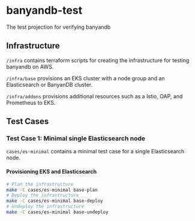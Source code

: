 # banyandb-test

The test projection for verifying banyandb

## Infrastructure

`/infra` contains terraform scripts for creating the infrastructure for testing banyandb on AWS.

`/infra/base` provisions an EKS cluster with a node group and an Elasticsearch or BanyanDB cluster.

`/infra/addons` provisions additional resources such as a Istio, OAP, and Prometheus to EKS.

## Test Cases

### Test Case 1: Minimal single Elasticsearch node

`cases/es-minimal` contains a minimal test case for a single Elasticsearch node.

#### Provisioning EKS and Elasticsearch

```bash
# Plan the infrastructure
make -C cases/es-minimal base-plan
# Deploy the infrastructure
make -C cases/es-minimal base-deploy
# Undeploy the infrastructure
make -C cases/es-minimal base-undeploy
```